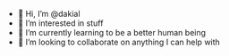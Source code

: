 - 👋 Hi, I’m @dakial
- 👀 I’m interested in stuff
- 🌱 I’m currently learning to be a better human being
- 💞️ I’m looking to collaborate on anything I can help with

<!---
dakial/dakial is a ✨ special ✨ repository because its `README.md` (this file) appears on your GitHub profile.
You can click the Preview link to take a look at your changes.
--->
